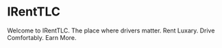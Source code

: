 # IRentTLC
Welcome to IRentTLC. The place where drivers matter. Rent Luxary. Drive Comfortably. Earn More.
